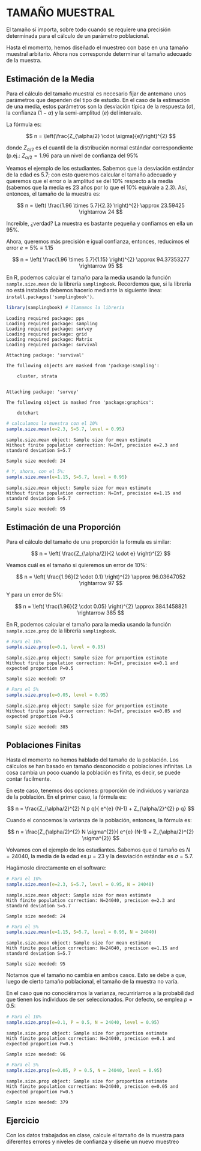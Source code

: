 
# TAMAÑO MUESTRAL

El tamaño sí importa, sobre todo cuando se requiere una precisión determinada para el cálculo de un parámetro poblacional.

Hasta el momento, hemos diseñado el muestreo con base en una tamaño muestral arbitario. Ahora nos corresponde determinar el tamaño adecuado de la muestra.

## Estimación de la Media

Para el cálculo del tamaño muestral es necesario fijar de antemano unos parámetros que dependen del tipo de estudio. En el caso de la estimación de una media, estos parámetros son la desviación típica de la respuesta ($\sigma$), la confianza ($1-\alpha$) y la semi-amplitud ($e$) del intervalo.

La fórmula es:

$$
n = \left(\frac{Z_{\alpha/2} \cdot \sigma}{e}\right)^{2}
$$

donde $Z_{\alpha/2}$ es el cuantil de la distribución normal estándar correspondiente (p.ej.: $Z_{\alpha/2} = 1.96$ para un nivel de confianza del $95\%$

Veamos el ejemplo de los estudiantes. Sabemos que la desviación estándar de la edad es $5.7$; con esto queremos calcular el tamaño adecuado y queremos que el error o la amplitud se del $10\%$ respecto a la media (sabemos que la media es 23 años por lo que el $10\%$ equivale a $2.3$). Así, entonces, el tamaño de la muestra es:

$$
n = \left( \frac{1.96 \times 5.7}{2.3} \right)^{2} \approx 23.59425 \rightarrow 24
$$

Increible, ¿verdad? La muestra es bastante pequeña y confiamos en ella un $95\%$.

Ahora, queremos más precisión e igual confianza, entonces, reducimos el error $e = 5\% \equiv 1.15$

$$
n = \left( \frac{1.96 \times 5.7}{1.15} \right)^{2} \approx 94.37353277 \rightarrow 95
$$

En  R, podemos calcular el tamaño para la media usando la función `sample.size.mean` de la librería `samplingbook`. Recordemos que, si la librería no está instalada debemos hacerlo mediante la siguiente línea: `install.packages('samplingbook')`.


```R
library(samplingbook) # llamamos la librería
```

    Loading required package: pps
    Loading required package: sampling
    Loading required package: survey
    Loading required package: grid
    Loading required package: Matrix
    Loading required package: survival
    
    Attaching package: 'survival'
    
    The following objects are masked from 'package:sampling':
    
        cluster, strata
    
    
    Attaching package: 'survey'
    
    The following object is masked from 'package:graphics':
    
        dotchart
    
    


```R
# calculamos la muestra con el 10%
sample.size.mean(e=2.3, S=5.7, level = 0.95)
```


    
    sample.size.mean object: Sample size for mean estimate
    Without finite population correction: N=Inf, precision e=2.3 and standard deviation S=5.7
    
    Sample size needed: 24
    



```R
# Y, ahora, con el 5%:
sample.size.mean(e=1.15, S=5.7, level = 0.95)
```


    
    sample.size.mean object: Sample size for mean estimate
    Without finite population correction: N=Inf, precision e=1.15 and standard deviation S=5.7
    
    Sample size needed: 95
    


## Estimación de una Proporción

Para el cálculo del tamaño de una proporción la formula es similar:

$$
n = \left( \frac{Z_{\alpha/2}}{2 \cdot e} \right)^{2}
$$

Veamos cuál es el tamaño si quieremos un error de $10\%$:

$$
n = \left( \frac{1.96}{2 \cdot 0.1} \right)^{2} \approx 96.03647052 \rightarrow 97
$$

Y para un error de $5\%$:

$$
n = \left( \frac{1.96}{2 \cdot 0.05} \right)^{2} \approx 384.1458821 \rightarrow 385
$$

En  R, podemos calcular el tamaño para la media usando la función `sample.size.prop` de la librería `samplingbook`.


```R
# Para el 10%
sample.size.prop(e=0.1, level = 0.95)
```


    
    sample.size.prop object: Sample size for proportion estimate
    Without finite population correction: N=Inf, precision e=0.1 and expected proportion P=0.5
    
    Sample size needed: 97
    



```R
# Para el 5%
sample.size.prop(e=0.05, level = 0.95)
```


    
    sample.size.prop object: Sample size for proportion estimate
    Without finite population correction: N=Inf, precision e=0.05 and expected proportion P=0.5
    
    Sample size needed: 385
    


## Poblaciones Finitas

Hasta el momento no hemos hablado del tamaño de la población. Los cálculos se han basado en tamaño desconocido o poblaciones infinitas. La cosa cambia un poco cuando la población es finita, es decir, se puede contar facilmente.

En este caso, tenemos dos opciones: proporción de individuos y varianza de la población. En el primer caso, la fórmula es:

$$
n = \frac{Z_{\alpha/2}^{2} N p q}{ e^{e} (N-1) + Z_{\alpha/2}^{2} p q}
$$

Cuando el conocemos la varianza de la población, entonces, la fórmula es:

$$
n = \frac{Z_{\alpha/2}^{2} N \sigma^{2}}{ e^{e} (N-1) + Z_{\alpha/2}^{2} \sigma^{2}}
$$


Volvamos con el ejemplo de los estudiantes. Sabemos que el tamaño es $N = 24040$, la media de la edad es $\mu = 23$ y la desviación estándar es $\sigma = 5.7$.

Hagámoslo directamente en el software:


```R
# Para el 10%
sample.size.mean(e=2.3, S=5.7, level = 0.95, N = 24040)
```


    
    sample.size.mean object: Sample size for mean estimate
    With finite population correction: N=24040, precision e=2.3 and standard deviation S=5.7
    
    Sample size needed: 24
    



```R
# Para el 5%
sample.size.mean(e=1.15, S=5.7, level = 0.95, N = 24040)
```


    
    sample.size.mean object: Sample size for mean estimate
    With finite population correction: N=24040, precision e=1.15 and standard deviation S=5.7
    
    Sample size needed: 95
    


Notamos que el tamaño no cambia en ambos casos. Esto se debe a que, luego de cierto tamaño poblacional, el tamaño de la muestra no varía.

En el caso que no conociéramos la varianza, recurriríamos a la probabilidad que tienen los individuos de ser seleccionados. Por defecto, se emplea $p = 0.5$:


```R
# Para el 10%
sample.size.prop(e=0.1, P = 0.5, N = 24040, level = 0.95)
```


    
    sample.size.prop object: Sample size for proportion estimate
    With finite population correction: N=24040, precision e=0.1 and expected proportion P=0.5
    
    Sample size needed: 96
    



```R
# Para el 5%
sample.size.prop(e=0.05, P = 0.5, N = 24040, level = 0.95)
```


    
    sample.size.prop object: Sample size for proportion estimate
    With finite population correction: N=24040, precision e=0.05 and expected proportion P=0.5
    
    Sample size needed: 379
    


## Ejercicio

Con los datos trabajados en clase, calcule el tamaño de la muestra para diferentes errores y niveles de confianza y diseñe un nuevo muestreo
